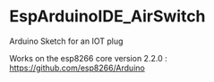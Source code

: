 # EspArduinoIDE_AirSwitch
Arduino Sketch for an IOT plug

Works on the esp8266 core version 2.2.0  :
https://github.com/esp8266/Arduino
